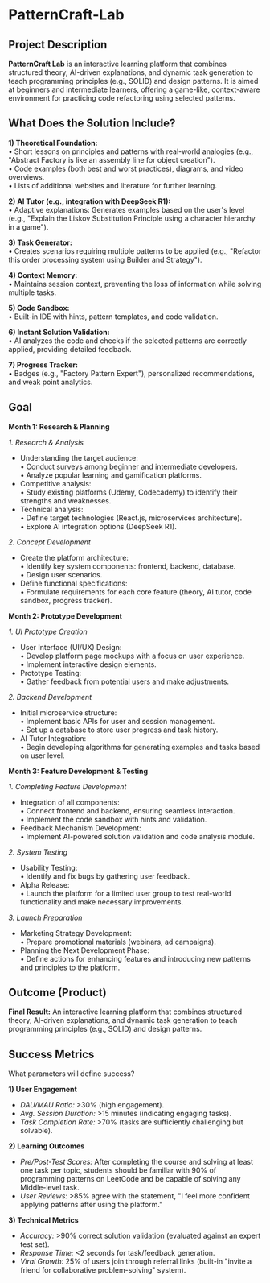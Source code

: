 # PatternCraft-Lab

## Project Description
**PatternCraft Lab** is an interactive learning platform that combines structured theory, AI-driven explanations, and dynamic task generation to teach programming principles (e.g., SOLID) and design patterns. It is aimed at beginners and intermediate learners, offering a game-like, context-aware environment for practicing code refactoring using selected patterns.

## What Does the Solution Include?
**1) Theoretical Foundation:**  
• Short lessons on principles and patterns with real-world analogies (e.g., "Abstract Factory is like an assembly line for object creation").  
• Code examples (both best and worst practices), diagrams, and video overviews.  
• Lists of additional websites and literature for further learning.

**2) AI Tutor (e.g., integration with DeepSeek R1):**  
• Adaptive explanations: Generates examples based on the user's level (e.g., "Explain the Liskov Substitution Principle using a character hierarchy in a game").

**3) Task Generator:**  
• Creates scenarios requiring multiple patterns to be applied (e.g., "Refactor this order processing system using Builder and Strategy").

**4) Context Memory:**  
• Maintains session context, preventing the loss of information while solving multiple tasks.

**5) Code Sandbox:**  
• Built-in IDE with hints, pattern templates, and code validation.

**6) Instant Solution Validation:**  
• AI analyzes the code and checks if the selected patterns are correctly applied, providing detailed feedback.

**7) Progress Tracker:**  
• Badges (e.g., "Factory Pattern Expert"), personalized recommendations, and weak point analytics.


## Goal

**Month 1: Research & Planning**

*1. Research & Analysis*  
- Understanding the target audience:  
• Conduct surveys among beginner and intermediate developers.  
• Analyze popular learning and gamification platforms.  
- Competitive analysis:  
• Study existing platforms (Udemy, Codecademy) to identify their strengths and weaknesses.  
- Technical analysis:  
• Define target technologies (React.js, microservices architecture).  
• Explore AI integration options (DeepSeek R1).

*2. Concept Development*  
- Create the platform architecture:  
• Identify key system components: frontend, backend, database.  
• Design user scenarios.  
- Define functional specifications:  
• Formulate requirements for each core feature (theory, AI tutor, code sandbox, progress tracker).

**Month 2: Prototype Development**

*1. UI Prototype Creation*  
- User Interface (UI/UX) Design:  
• Develop platform page mockups with a focus on user experience.  
• Implement interactive design elements.  
- Prototype Testing:  
• Gather feedback from potential users and make adjustments.

*2. Backend Development*  
- Initial microservice structure:  
• Implement basic APIs for user and session management.  
• Set up a database to store user progress and task history.  
- AI Tutor Integration:  
• Begin developing algorithms for generating examples and tasks based on user level.

**Month 3: Feature Development & Testing**

*1. Completing Feature Development*  
- Integration of all components:  
• Connect frontend and backend, ensuring seamless interaction.  
• Implement the code sandbox with hints and validation.  
- Feedback Mechanism Development:  
• Implement AI-powered solution validation and code analysis module.

*2. System Testing*  
- Usability Testing:  
• Identify and fix bugs by gathering user feedback.  
- Alpha Release:  
• Launch the platform for a limited user group to test real-world functionality and make necessary improvements.

*3. Launch Preparation*  
- Marketing Strategy Development:  
• Prepare promotional materials (webinars, ad campaigns).  
- Planning the Next Development Phase:  
• Define actions for enhancing features and introducing new patterns and principles to the platform.


## Outcome (Product)
**Final Result:** An interactive learning platform that combines structured theory, AI-driven explanations, and dynamic task generation to teach programming principles (e.g., SOLID) and design patterns.


## Success Metrics  
What parameters will define success?

**1) User Engagement**  
- *DAU/MAU Ratio:* >30% (high engagement).  
- *Avg. Session Duration:* >15 minutes (indicating engaging tasks).  
- *Task Completion Rate:* >70% (tasks are sufficiently challenging but solvable).

**2) Learning Outcomes**  
- *Pre/Post-Test Scores:* After completing the course and solving at least one task per topic, students should be familiar with 90% of programming patterns on LeetCode and be capable of solving any Middle-level task.  
- *User Reviews:* >85% agree with the statement, "I feel more confident applying patterns after using the platform."

**3) Technical Metrics**
- *Accuracy:* >90% correct solution validation (evaluated against an expert test set).
- *Response Time:* <2 seconds for task/feedback generation.
- *Viral Growth:* 25% of users join through referral links (built-in "invite a friend for collaborative problem-solving" system).
